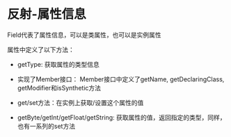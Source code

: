 # 反射-属性信息

Field代表了属性信息，可以是类属性，也可以是实例属性

属性中定义了以下方法：

* getType: 获取属性的类型信息

* 实现了Member接口： Member接口中定义了getName, getDeclaringClass, getModifier和isSynthetic方法

* get/set方法：在实例上获取/设置这个属性的值

* getByte/getInt/getFloat/getString: 获取属性的值，返回指定的类型，同样，也有一系列的set方法